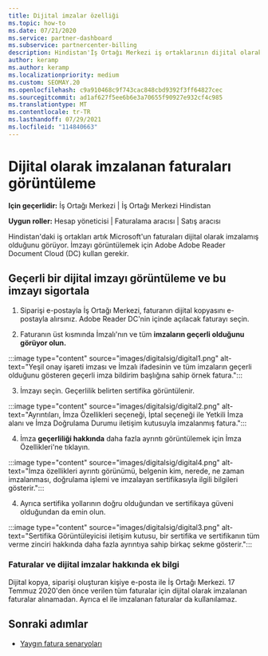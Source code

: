 ```yaml
---
title: Dijital imzalar özelliği
ms.topic: how-to
ms.date: 07/21/2020
ms.service: partner-dashboard
ms.subservice: partnercenter-billing
description: Hindistan'İş Ortağı Merkezi iş ortaklarının dijital olarak imzalanan faturaları nasıl görüntüleye ve bu faturalarda oluşturulan siparişler için faturaların dijital kopyalarını nasıl İş Ortağı Merkezi.
author: keramp
ms.author: keramp
ms.localizationpriority: medium
ms.custom: SEOMAY.20
ms.openlocfilehash: c9a910468c9f743cac848cbd9392f3ff64827cec
ms.sourcegitcommit: ad1af627f5ee6b6e3a70655f90927e932cf4c985
ms.translationtype: MT
ms.contentlocale: tr-TR
ms.lasthandoff: 07/29/2021
ms.locfileid: "114840663"
---
```

# <a name="view-digitally-signed-invoices"></a>Dijital olarak imzalanan faturaları görüntüleme

**Için geçerlidir:** İş Ortağı Merkezi | İş Ortağı Merkezi Hindistan

**Uygun roller:** Hesap yöneticisi | Faturalama aracısı | Satış aracısı

Hindistan'daki iş ortakları artık Microsoft'un faturaları dijital olarak imzalamış olduğunu görüyor. İmzayı görüntülemek için Adobe Adobe Reader Document Cloud (DC) kullan gerekir.

## <a name="how-to-view-and-insure-a-valid-digital-signature"></a>Geçerli bir dijital imzayı görüntüleme ve bu imzayı sigortala


1. Siparişi e-postayla İş Ortağı Merkezi, faturanın dijital kopyasını e-postayla alırsınız. Adobe Reader DC'nin içinde açılacak faturayı seçin.


2. Faturanın üst kısmında İmzalı'nın ve tüm **imzaların geçerli olduğunu görüyor olun.**
 
 :::image type="content" source="images/digitalsig/digital1.png" alt-text="Yeşil onay işareti imzası ve İmzalı ifadesinin ve tüm imzaların geçerli olduğunu gösteren geçerli imza bildirim başlığına sahip örnek fatura.":::

3. İmzayı seçin. Geçerlilik belirten sertifika görüntülenir.

:::image type="content" source="images/digitalsig/digital2.png" alt-text="Ayrıntıları, İmza Özellikleri seçeneği, İptal seçeneği ile Yetkili İmza alanı ve İmza Doğrulama Durumu iletişim kutusuyla imzalanmış fatura."::: 

4. İmza **geçerliliği hakkında** daha fazla ayrıntı görüntülemek için İmza Özellikleri'ne tıklayın.

:::image type="content" source="images/digitalsig/digital4.png" alt-text="İmza özellikleri ayrıntı görünümü, belgenin kim, nerede, ne zaman imzalanması, doğrulama işlemi ve imzalayan sertifikasıyla ilgili bilgileri gösterir."::: 

4. Ayrıca sertifika yollarının doğru olduğundan ve sertifikaya güveni olduğundan da emin olun.

 :::image type="content" source="images/digitalsig/digital3.png" alt-text="Sertifika Görüntüleyicisi iletişim kutusu, bir sertifika ve sertifikanın tüm verme zinciri hakkında daha fazla ayrıntıya sahip birkaç sekme gösterir.":::

### <a name="additional-information-on-invoices-and-digital-signatures"></a>Faturalar ve dijital imzalar hakkında ek bilgi

Dijital kopya, siparişi oluşturan kişiye e-posta ile İş Ortağı Merkezi. 17 Temmuz 2020'den önce verilen tüm faturalar için dijital olarak imzalanan faturalar alınamadan. Ayrıca el ile imzalanan faturalar da kullanılamaz.

## <a name="next-steps"></a>Sonraki adımlar

- [Yaygın fatura senaryoları](common-billing-scenarios.md)